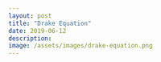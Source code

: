 ```yaml
---
layout: post
title: "Drake Equation"
date: 2019-06-12
description: 
image: /assets/images/drake-equation.png
---
```

